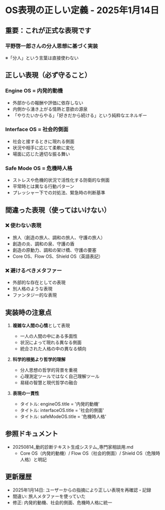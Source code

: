 # OS表現の正しい定義 - 2025年1月14日

## 重要：これが正式な表現です

### 平野啓一郎さんの分人思想に基づく実装
※「分人」という言葉は直接使わない

## 正しい表現（必ず守ること）

### Engine OS = 内発的動機
- 外部からの報酬や評価に依存しない
- 内側から湧き上がる情熱と意欲の源泉
- 「やりたいからやる」「好きだから続ける」という純粋なエネルギー

### Interface OS = 社会的側面  
- 社会と接するときに現れる側面
- 状況や相手に応じて柔軟に変化
- 場面に応じた適切な振る舞い

### Safe Mode OS = 危機時人格
- ストレスや危機的状況で活性化する防衛的な側面
- 平常時とは異なる行動パターン
- プレッシャー下での対処法、緊急時の判断基準

## 間違った表現（使ってはいけない）

### ❌ 使わない表現
- 旅人（創造の旅人、調和の旅人、守護の旅人）
- 創造の炎、調和の泉、守護の盾
- 創造の原動力、調和の架け橋、守護の要塞
- Core OS、Flow OS、Shield OS（英語表記）

### ❌ 避けるべきメタファー
- 外部的な存在としての表現
- 別人格のような表現
- ファンタジー的な表現

## 実装時の注意点

1. **複雑な人間の心情**として表現
   - 一人の人間の中にある多面性
   - 状況によって現れる異なる側面
   - 統合された人格の中の異なる傾向

2. **科学的根拠より哲学的理解**
   - 分人思想の哲学的背景を重視
   - 心理測定ツールではなく自己理解ツール
   - 易経の智慧と現代哲学の融合

3. **表現の一貫性**
   - タイトル: engineOS.title = '内発的動機'
   - タイトル: interfaceOS.title = '社会的側面'
   - タイトル: safeModeOS.title = '危機時人格'

## 参照ドキュメント
- 20250814_動的診断テキスト生成システム_専門家相談用.md
  - Core OS（内発的動機）/ Flow OS（社会的側面）/ Shield OS（危険時人格）と明記

## 更新履歴
- 2025年1月14日: ユーザーからの指摘により正しい表現を再確認・記録
- 間違い: 旅人メタファーを使っていた
- 修正: 内発的動機、社会的側面、危機時人格に統一